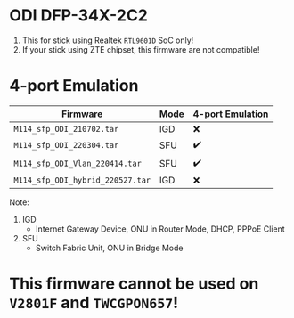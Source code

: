 # ODI DFP-34X-2C2
1. This for stick using Realtek `RTL9601D` SoC only!
2. If your stick using ZTE chipset, this firmware are not compatible!

# 4-port Emulation
| Firmware                         | Mode | 4-port Emulation |
|----------------------------------|------|------------------|
| `M114_sfp_ODI_210702.tar`        | IGD  | ❌ |
| `M114_sfp_ODI_220304.tar`        | SFU  | ✔️ |
| `M114_sfp_ODI_Vlan_220414.tar`   | SFU  | ✔️ |
| `M114_sfp_ODI_hybrid_220527.tar` | IGD  | ❌ |

Note:
1. IGD
   * Internet Gateway Device, ONU in Router Mode, DHCP, PPPoE Client
2. SFU
   * Switch Fabric Unit, ONU in Bridge Mode

# This firmware cannot be used on `V2801F` and `TWCGPON657`!
